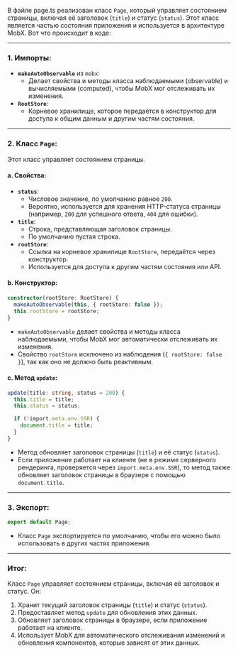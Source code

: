 В файле page.ts реализован класс `Page`, который управляет состоянием страницы, включая её заголовок (`title`) и статус (`status`). Этот класс является частью состояния приложения и используется в архитектуре MobX. Вот что происходит в коде:

---

### 1. **Импорты**:
   - **`makeAutoObservable`** из `mobx`:
     - Делает свойства и методы класса наблюдаемыми (observable) и вычисляемыми (computed), чтобы MobX мог отслеживать их изменения.
   - **`RootStore`**:
     - Корневое хранилище, которое передаётся в конструктор для доступа к общим данным и другим частям состояния.

---

### 2. **Класс `Page`**:
   Этот класс управляет состоянием страницы.

   #### a. **Свойства**:
   - **`status`**:
     - Числовое значение, по умолчанию равное `200`.
     - Вероятно, используется для хранения HTTP-статуса страницы (например, `200` для успешного ответа, `404` для ошибки).
   - **`title`**:
     - Строка, представляющая заголовок страницы.
     - По умолчанию пустая строка.
   - **`rootStore`**:
     - Ссылка на корневое хранилище `RootStore`, передаётся через конструктор.
     - Используется для доступа к другим частям состояния или API.

   #### b. **Конструктор**:
   ```typescript
   constructor(rootStore: RootStore) {
     makeAutoObservable(this, { rootStore: false });
     this.rootStore = rootStore;
   }
   ```
   - `makeAutoObservable` делает свойства и методы класса наблюдаемыми, чтобы MobX мог автоматически отслеживать их изменения.
   - Свойство `rootStore` исключено из наблюдения (`{ rootStore: false }`), так как оно не должно быть реактивным.

   #### c. **Метод `update`**:
   ```typescript
   update(title: string, status = 200) {
     this.title = title;
     this.status = status;

     if (!import.meta.env.SSR) {
       document.title = title;
     }
   }
   ```
   - Метод обновляет заголовок страницы (`title`) и её статус (`status`).
   - Если приложение работает на клиенте (не в режиме серверного рендеринга, проверяется через `import.meta.env.SSR`), то метод также обновляет заголовок страницы в браузере с помощью `document.title`.

---

### 3. **Экспорт**:
   ```typescript
   export default Page;
   ```
   - Класс `Page` экспортируется по умолчанию, чтобы его можно было использовать в других частях приложения.

---

### Итог:
Класс `Page` управляет состоянием страницы, включая её заголовок и статус. Он:
1. Хранит текущий заголовок страницы (`title`) и статус (`status`).
2. Предоставляет метод `update` для обновления этих данных.
3. Обновляет заголовок страницы в браузере, если приложение работает на клиенте.
4. Использует MobX для автоматического отслеживания изменений и обновления компонентов, которые зависят от этих данных.